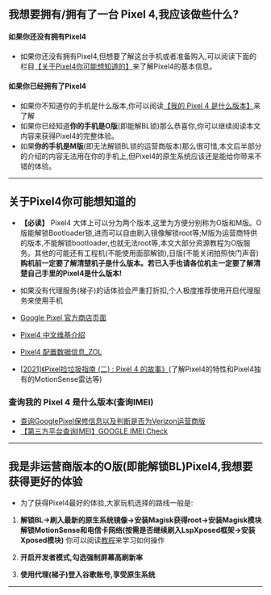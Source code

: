 ## <span id="whatshouldido">我想要拥有/拥有了一台 Pixel 4,我应该做些什么?</span>
#### 如果你还没有拥有Pixel4
* 如果你还没有拥有Pixel4,但想要了解这台手机或者准备购入,可以阅读下面的栏目[【关于Pixel4你可能想知道的】](#know)来了解Pixel4的基本信息。
#### 如果你已经拥有了Pixel4
* 如果你不知道你的手机是什么版本,你可以阅读[【我的 Pixel 4 是什么版本】](#IMIE)来了解
* 如果你已经知道**你的手机是O版**(即能解BL锁)那么恭喜你,你可以继续阅读本文内容来获得Pixel4的完整体验。
* 如果**你的手机是M版**(即无法解锁BL锁的运营商版本)那么很可惜,本文后半部分的介绍的内容无法用在你的手机上,但Pixel4的原生系统应该还是能给你带来不错的体验。




-----


## <span id="know">关于Pixel4你可能想知道的</span>
* **【必读】** Pixel4 大体上可以分为两个版本,这里为方便分别称为O版和M版。O版能解锁Bootloader锁,进而可以自由刷入镜像解锁root等;M版为运营商特供的版本,不能解锁bootloader,也就无法root等,本文大部分资源教程为O版服务。其他的可能还有工程机(不能使用面部解锁),日版(不能关闭拍照快门声音) **购机前一定要了解清楚机子是什么版本。若已入手也请各位机主一定要了解清楚自己手里的Pixel4是什么版本!**

* 如果没有代理服务(梯子)的话体验会严重打折扣,个人极度推荐使用开启代理服务来使用手机

* [Google Pixel 官方商店页面](https://store.google.com/tw/category/phones)
* [Pixel4 中文维基介绍](https://zh.wikipedia.org/wiki/Pixel_4)
* [Pixel4 配置数据信息_ZOL](https://detail.zol.com.cn/cell_phone/index1274867.shtml) 
* [[2021]《Pixel捡垃圾指南 (二) : Pixel 4 的故事》](https://www.bilibili.com/video/BV1Bq4y1o7mq)(了解Pixel4的特性和Pixel4独有的MotionSense雷达等)

### <span id="imei">查询我的 Pixel 4 是什么版本(查询IMEI)</span>
* [查询GooglePixel保修信息以及判断是否为Verizon运营商版](https://ericclose.github.io/Pixel-repairs-and-carriers.html)
* [【第三方平台查询IMEI】GOOGLE IMEI Check](https://www.imei.info/zh/phonedatabase/phones-google/)


-----


## <span id="iamready">我是非运营商版本的O版(即能解锁BL)Pixel4,我想要获得更好的体验</span>

* 为了获得Pixel4最好的体验,大家玩机选择的路线一般是:

1.  **解锁BL->刷入最新的原生系统镜像->安装Magisk获得root->安装Magisk模块解锁MotionSense和电信卡网络(按需是否继续刷入LspXposed框架->安装Xposed模块)** 
你可以阅读[教程](#tutorials)来学习如何操作

2.	**开启开发者模式,勾选强制屏幕高刷新率**
3.	**使用代理(梯子)登入谷歌账号,享受原生系统**



-----
